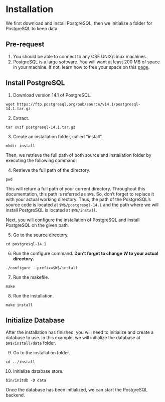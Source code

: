# Installation

We first download and install PostgreSQL, then we initialize a folder for PostgreSQL to keep data.

## Pre-request
1. You should be able to connect to any CSE UNIX/Linux machines.
2. PostgreSQL is a large software. You will want at least 200 MB of space in your machine. If not, learn how to free your space on this [page](https://cse.umn.edu/cseit/self-help-guides/disk-quota-free-your-space).

## Install PostgreSQL

1. Download version 14.1 of PostgreSQL.
<pre><code>wget https://ftp.postgresql.org/pub/source/v14.1/postgresql-14.1.tar.gz</code></pre>

2. Extract.
<pre><code>tar xvzf postgresql-14.1.tar.gz</code></pre>

3. Create an installation folder, called “install”.
<pre><code>mkdir install</code></pre>

Then, we retrieve the full path of both source and installation folder by executing the following command:

4. Retrieve the full path of the directory.
<pre><code>pwd</code></pre>

This will return a full path of your current directory. Throughout this documentation, this path is referred as `$W$`. So, don’t forget to replace it with your actual working directory. Thus, the path of the PostgreSQL’s source code is located at `$W$/postgresql-14.1` and the path where we will install PostgreSQL is located at `$W$/install`.

Next, you will configure the installation of PostgreSQL and install PostgreSQL on the given path.

5. Go to the source directory.
<pre><code>cd postgresql-14.1</code></pre>

6. Run the configure command. **Don’t forget to change $W$ to your actual directory.**
<pre><code>./configure --prefix=$W$/install</code></pre>

7. Run the makefile.
<pre><code>make</code></pre>

8. Run the installation.
<pre><code>make install</code></pre>

## Initialize Database

After the installation has finished, you will need to initialize and create a database to use. In this example, we will initialize the database at `$W$/install/data` folder.

9. Go to the installation folder.
<pre><code>cd ../install</code></pre>

10. Initialize database store.
<pre><code>bin/initdb -D data</code></pre>
Once the database has been initialized, we can start the PostgreSQL backend.